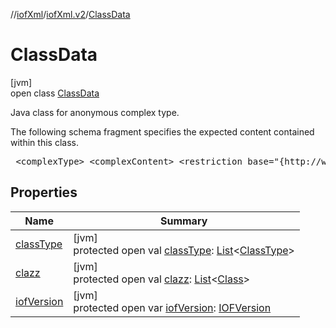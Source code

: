//[iofXml](../../../index.md)/[iofXml.v2](../index.md)/[ClassData](index.md)

# ClassData

[jvm]\
open class [ClassData](index.md)

<p>Java class for anonymous complex type. <p>The following schema fragment specifies the expected content contained within this class. <pre> &lt;complexType&gt; &lt;complexContent&gt; &lt;restriction base="{http://www.w3.org/2001/XMLSchema}anyType"&gt; &lt;sequence&gt; &lt;element ref="{}IOFVersion" minOccurs="0"/&gt; &lt;element ref="{}ClassType" maxOccurs="unbounded" minOccurs="0"/&gt; &lt;element ref="{}Class" maxOccurs="unbounded" minOccurs="0"/&gt; &lt;/sequence&gt; &lt;/restriction&gt; &lt;/complexContent&gt; &lt;/complexType&gt; </pre>

## Properties

| Name | Summary |
|---|---|
| [classType](class-type.md) | [jvm]<br>protected open val [classType](class-type.md): [List](https://docs.oracle.com/javase/8/docs/api/java/util/List.html)<[ClassType](../-class-type/index.md)> |
| [clazz](clazz.md) | [jvm]<br>protected open val [clazz](clazz.md): [List](https://docs.oracle.com/javase/8/docs/api/java/util/List.html)<[Class](../-class/index.md)> |
| [iofVersion](iof-version.md) | [jvm]<br>protected open var [iofVersion](iof-version.md): [IOFVersion](../-i-o-f-version/index.md) |
